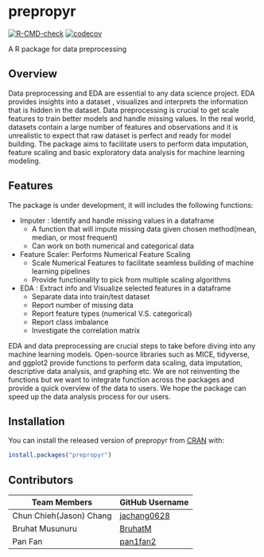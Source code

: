 
# prepropyr

<!-- badges: start -->
[![R-CMD-check](https://github.com/UBC-MDS/prepropy-r/workflows/R-CMD-check/badge.svg)](https://github.com/UBC-MDS/prepropy-r/actions)
[![codecov](https://codecov.io/gh/UBC-MDS/prepropy-r/branch/main/graph/badge.svg?token=ZGC19OTEOD)](https://codecov.io/gh/UBC-MDS/prepropy-r)
<!-- badges: end -->

A R package for data preprocessing 

## Overview

Data preprocessing and EDA are essential to any data science project. EDA provides insights into a dataset , visualizes and interprets the information that is hidden in the dataset. Data preprocessing is crucial to get scale features to train better models and handle missing values. In the real world, datasets contain a large number of features and observations and it is unrealistic to expect that raw dataset is perfect and ready for model building. The package aims to facilitate users to perform data imputation, feature scaling and basic exploratory data analysis for machine learning modeling.


## Features

The package is under development, it will includes the following functions:

- Imputer :  Identify and handle missing values in a dataframe
    - A function that will impute missing data given chosen method(mean, median, or most frequent)
    - Can work on both numerical and categorical data
- Feature Scaler:  Performs Numerical Feature Scaling 
    - Scale Numerical Features to facilitate seamless building of machine learning pipelines
    - Provide functionality to pick from multiple scaling algorithms
- EDA :  Extract info and Visualize selected features in a dataframe
    - Separate data into train/test dataset
    - Report number of missing data
    - Report feature types (numerical V.S. categorical)
    - Report class imbalance 
    - Investigate the correlation matrix

EDA and data preprocessing are crucial steps to take before diving into any machine learning models. Open-source libraries such as MICE, tidyverse, and ggplot2 provide functions to perform data scaling, data imputation, descriptive data analysis, and graphing  etc. We are not reinventing the functions but we want to integrate function across the packages and provide a quick overview of the data to users. We hope the package can speed up the data analysis process for our users.




## Installation

You can install the released version of prepropyr from [CRAN](https://CRAN.R-project.org) with:

``` r
install.packages("prepropyr")
```

## Contributors

|Team Members    | GitHub Username|
|---------------------|-----------|
|Chun Chieh(Jason) Chang | [jachang0628](https://github.com/jachang0628)|
|Bruhat Musunuru | [BruhatM](https://github.com/BruhatM)     |
|Pan Fan       | [pan1fan2](https://github.com/pan1fan2) |

